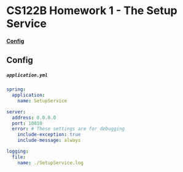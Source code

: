 # CS122B Homework 1 - The Setup Service

#### [Config](#config)

## Config
##### `application.yml`

```yml
spring:
  application:
    name: SetupService

server:
  address: 0.0.0.0
  port: 10010
  error: # These settings are for debugging
    include-exception: true
    include-message: always 

logging:
  file:
    name: ./SetupService.log
```